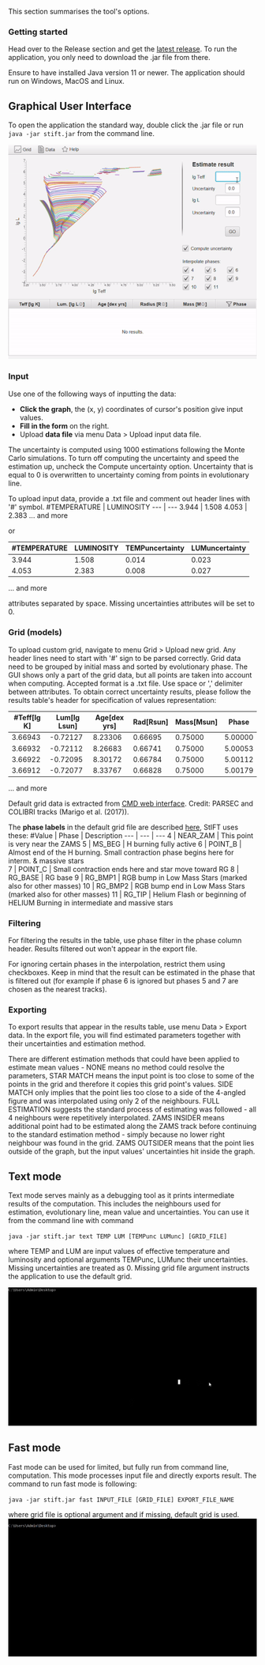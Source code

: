 This section summarises the tool's options.

### Getting started

Head over to the Release section and get the [latest release](https://github.com/Johaney-s/StIFT/releases/latest).
To run the application, you only need to download the .jar file from there.

Ensure to have installed Java version 11 or newer. The application should run on Windows, MacOS and Linux.

## Graphical User Interface
To open the application the standard way, double click the .jar file or run  `java -jar stift.jar` from the command line.

![](img/gui.gif)

### Input
Use one of the following ways of inputting the data:
- **Click the graph**, the (x, y) coordinates of cursor's position give input values.
- **Fill in the form** on the right.
- Upload **data file** via menu Data > Upload input data file.

The uncertainty is computed using 1000 estimations following the Monte Carlo simulations.
To turn off computing the uncertainty and speed the estimation up, uncheck the Compute uncertainty option.
Uncertainty that is equal to 0 is overwritten to uncertainty coming from points in evolutionary line.

To upload input data, provide a .txt file and comment out header lines with '#' symbol.
#TEMPERATURE | LUMINOSITY
--- | --- 
3.944 | 1.508
4.053 | 2.383
... and more

or

#TEMPERATURE | LUMINOSITY | TEMPuncertainty | LUMuncertainty
--- | --- | --- | --- 
3.944 | 1.508 | 0.014 | 0.023
4.053 | 2.383 | 0.008 | 0.027
... and more

attributes separated by space. Missing uncertainties attributes
will be set to 0.

### Grid (models)
To upload custom grid, navigate to menu Grid > Upload new grid.
Any header lines need to start with '#' sign to be parsed correctly.
Grid data need to be grouped by initial mass and sorted by evolutionary
phase. The GUI shows only a part of the grid data,
but all points are taken into account when computing.
Accepted format is a .txt file.
Use space or ',' delimiter between attributes. To obtain correct
uncertainty results, please follow the results table's header
for specification of values representation:

#Teff[lg K] | Lum[lg Lsun] | Age[dex yrs] | Rad[Rsun] | Mass[Msun] | Phase
--- | --- | --- | --- |--- |---
3.66943 | -0.72127 | 8.23306 | 0.66695 | 0.75000 | 5.00000
3.66932 | -0.72112 | 8.26683 | 0.66741 | 0.75000 | 5.00053
3.66922 | -0.72095 | 8.30172 | 0.66784 | 0.75000 | 5.00112
3.66912 | -0.72077 | 8.33767 | 0.66828 | 0.75000 | 5.00179
... and more

Default grid data is extracted from [CMD web interface](http://stev.oapd.inaf.it/cgi-bin/cmd).
Credit: PARSEC and COLIBRI tracks (Marigo et al. (2017)).

The **phase labels** in the default grid file are described [here](https://people.sissa.it/~sbressan/CAF09_V1.2S_M36_LT/readme.txt), StIFT uses these:
#Value | Phase | Description
--- | --- | ---
4 | NEAR_ZAM | This point is very near the ZAMS
5 | MS_BEG | H burning fully active
6 | POINT_B | Almost end of the H burning. Small contraction phase begins here for interm. & massive stars   
7 | POINT_C | Small contraction ends here and star move toward RG
8 | RG_BASE | RG base
9 | RG_BMP1 | RGB bump in Low Mass Stars (marked also for other masses)
10 | RG_BMP2 | RGB bump end in Low Mass Stars (marked also for other masses)
11 | RG_TIP | Helium Flash or beginning of HELIUM Burning in intermediate and massive stars

### Filtering
For filtering the results in the table, use phase filter in the phase column header.
Results filtered out won't appear in the export file.

For ignoring certain phases in the interpolation, restrict them
using checkboxes. Keep in mind that the result can be estimated
in the phase that is filtered out (for example if phase 6 is ignored
but phases 5 and 7 are chosen as the nearest tracks).

### Exporting
To export results that appear in the results table, use menu Data > Export data.
In the export file, you will find estimated parameters together with their uncertainties and estimation method.

There are different estimation methods that could have been applied to estimate mean values - NONE means no method could resolve the parameters, STAR MATCH means the input point is too close to some of the points in the grid and therefore it copies this grid point's values. SIDE MATCH only implies that the point lies too close to a side of the 4-angled figure and was interpolated using only 2 of the neighbours. FULL ESTIMATION suggests the standard process of estimating was followed - all 4 neighbours were repetitively interpolated. ZAMS INSIDER means additional point had to be estimated along the ZAMS track before continuing to the standard estimation method - simply because no lower right neighbour was found in the grid. ZAMS OUTSIDER means that the point lies outside of the graph, but the input values' uncertainties hit inside the graph.

## Text mode
Text mode serves mainly as a debugging tool as it prints intermediate results of the computation. This includes the neighbours used for estimation, evolutionary line, mean value and uncertainties. You can use it from the command line with command

`java -jar stift.jar text TEMP LUM [TEMPunc LUMunc] [GRID_FILE]`

where TEMP and LUM are input values of effective temperature and luminosity and optional arguments TEMPunc, LUMunc their uncertainties. Missing uncertainties are treated as 0.
Missing grid file argument instructs the application to use the default grid.

![](img/textMode.gif)

## Fast mode
Fast mode can be used for limited, but fully run from command line, computation. This mode processes input file and directly exports result.
The command to run fast mode is following:

`java -jar stift.jar fast INPUT_FILE [GRID_FILE] EXPORT_FILE_NAME`

where grid file is optional argument and if missing,
default grid is used.
![](img/fastMode.gif)

